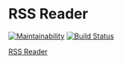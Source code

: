 # RSS Reader
[![Maintainability](https://api.codeclimate.com/v1/badges/b5534ee1d5f39d567bc6/maintainability)](https://codeclimate.com/github/sncorp04/project-lvl3-s452/maintainability)
[![Build Status](https://travis-ci.org/sncorp04/project-lvl3-s452.svg?branch=master)](https://travis-ci.org/sncorp04/project-lvl3-s452)

[RSS Reader](http://guttural-actor.surge.sh/)